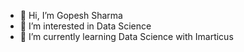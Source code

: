 - 👋 Hi, I’m Gopesh Sharma
- 👀 I’m interested in Data Science
- 🌱 I’m currently learning Data Science with Imarticus 

<!---
GopeshSharma7/GopeshSharma7 is a ✨ special ✨ repository because its `README.md` (this file) appears on your GitHub profile.
You can click the Preview link to take a look at your changes.
--->
